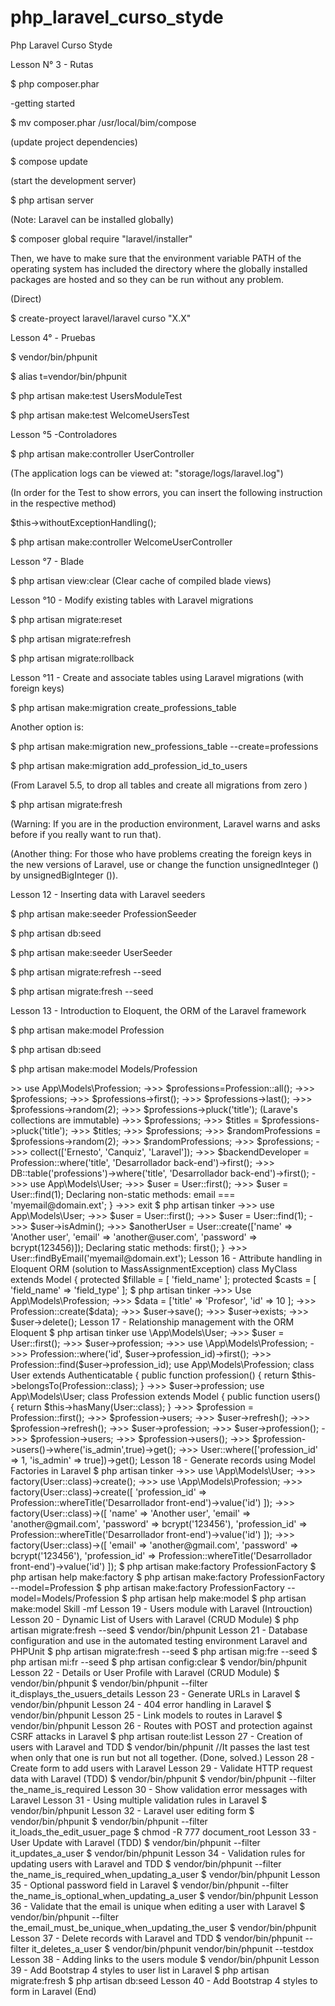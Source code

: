 # php_laravel_curso_styde
Php Laravel Curso Styde

Lesson N° 3 - Rutas

$ php composer.phar

-getting started

$ mv composer.phar /usr/local/bim/compose

(update project dependencies)

$ compose update 

(start the development server)

$ php artisan server 

(Note: Laravel can be installed globally)

$ composer global require "laravel/installer"

Then, we have to make sure that the environment variable PATH of the operating system has included the directory where the globally installed packages are hosted and so they can be run without any problem.

(Direct)

$ create-proyect laravel/laravel curso "X.X"

Lesson 4° - Pruebas

$ vendor/bin/phpunit

$ alias t=vendor/bin/phpunit

$ php artisan make:test UsersModuleTest

$ php artisan make:test WelcomeUsersTest

Lesson °5 -Controladores

$ php artisan make:controller UserController

(The application logs can be viewed at: "storage/logs/laravel.log")

(In order for the Test to show errors, you can insert the following instruction in the respective method)

$this->withoutExceptionHandling();

$ php artisan make:controller WelcomeUserController

Lesson °7 - Blade

$ php artisan view:clear (Clear cache of compiled blade views)

Lesson °10 - Modify existing tables with Laravel migrations

$ php artisan migrate:reset

$ php artisan migrate:refresh

$ php artisan migrate:rollback

Lesson °11 - Create and associate tables using Laravel migrations (with foreign keys)

$ php artisan make:migration create_professions_table

Another option is:

$ php artisan make:migration new_professions_table --create=professions

$ php artisan make:migration add_profession_id_to_users

(From Laravel 5.5, to drop all tables and create all migrations from zero )

$ php artisan migrate:fresh 

(Warning: If you are in the production environment, Laravel warns and asks before if you really want to run that).

(Another thing: For those who have problems creating the foreign keys in the new versions of Laravel, use or change the function unsignedInteger () by unsignedBigInteger ()).

Lesson 12 - Inserting data with Laravel seeders

$ php artisan make:seeder ProfessionSeeder

$ php artisan db:seed

$ php artisan make:seeder UserSeeder

$ php artisan migrate:refresh --seed

$ php artisan migrate:fresh --seed

Lesson 13 - Introduction to Eloquent, the ORM of the Laravel framework

$ php artisan make:model Profession

$ php artisan db:seed

$ php artisan make:model Models/Profession

<?php

namespace App\Models;

use Illuminate\Database\Eloquent\Model;

class Profession extends Model
{

    //protected $table = 'my_professions';

    //public $timestamps = false;

}

Lesson 14 - Introduction to Eloquent, the ORM of the Laravel framework

Lesson 15 - Using Eloquent ORM interactively with Tinker

$ php artisan tinker

If tinker is giving you error regarding a class call, you can try with:

$ composer dump-autoload

->>> use App\Models\Profession;

->>> $professions=Profession::all();

->>> $professions;

->>> $professions->first();

->>> $professions->last();

->>> $professions->random(2);

->>> $professions->pluck('title');

(Larave's collections are immutable)

->>> $professions;

->>> $titles = $professions->pluck('title');

->>> $titles;

->>> $professions;

->>> $randomProfessions = $professions->random(2);

->>> $randomProfessions;

->>> $professions;

->>> collect(['Ernesto', 'Canquiz', 'Laravel']);

->>> $backendDeveloper = Profession::where('title', 'Desarrollador back-end')->first();

->>> DB::table('professions')->where('title', 'Desarrollador back-end')->first();

->>> use App\Models\User;

->>> $user = User::first();

->>> $user = User::find(1);

Declaring non-static methods:

<?php

class User extends Authenticatable

{

    public function isAdmin()
    {
        return $this->email === 'myemail@domain.ext';
    }

->>> exit

$ php artisan tinker

->>> use App\Models\User;

->>> $user = User::first();

->>> $user = User::find(1);

->>> $user->isAdmin();

->>> $anotherUser = User::create(['name' => 'Another user', 'email' => 'another@user.com', 'password' => bcrypt(123456)]);

Declaring static methods:

<?php

class User extends Authenticatable

{

    public static function findByEmail($email)
    {
        return static::where(compact('email'))->first();
    }

->>> User::findByEmail('myemail@domain.ext');

Lesson 16 - Attribute handling in Eloquent ORM (solution to MassAssignmentException)

class MyClass extends Model {

    protected $fillable = [

        'field_name'

    ];

    protected $casts = [

       'field_name' => 'field_type'

    ];

$ php artisan tinker

->>> Use App\Models\Profession;

->>> $data = ['title' => 'Profesor', 'id' => 10 ];

->>> Profession::create($data);

->>> $user->save();

->>> $user->exists;

->>> $user->delete();

Lesson 17 - Relationship management with the ORM Eloquent

$ php artisan tinker

use \App\Models\User;

->>> $user = User::first();

->>> $user->profession;

->>> use \App\Models\Profession;

->>> Profession::where('id', $user->profession_id)->first();

->>> Profession::find($user->profession_id);

use App\Models\Profession;

class User extends Authenticatable

{

    public function profession()

    {

       return $this->belongsTo(Profession::class);

    }

->>> $user->profession;

use App\Models\User;

class Profession extends Model

{

    public function users()
    {
       return $this->hasMany(User::class);
    }

->>> $profession = Profession::first();

->>> $profession->users;

->>> $user->refresh();

->>> $profession->refresh();

->>> $user->profession;

->>> $user->profession();

->>> $profession->users;

->>> $profession->users();

->>> $profession->users()->where('is_admin',true)->get();

->>> User::where(['profession_id' => 1, 'is_admin' => true])->get();

Lesson 18 - Generate records using Model Factories in Laravel

$ php artisan tinker

->>> use \App\Models\User;

->>> factory(User::class)->create();

->>> use \App\Models\Profession;

->>> factory(User::class)->create([

    'profession_id' => Profession::whereTitle('Desarrollador front-end')->value('id')

]);

->>> factory(User::class)->([

       'name' => 'Another user',

       'email' => 'another@gmail.com',

       'password' => bcrypt('123456'),

       'profession_id' => Profession::whereTitle('Desarrollador front-end')->value('id')

]);

->>> factory(User::class)->([

       'email' => 'another@gmail.com',

       'password' => bcrypt('123456'),

       'profession_id' => Profession::whereTitle('Desarrollador front-end')->value('id')

]);

$ php artisan make:factory ProfessionFactory

$ php artisan help make:factory

$ php artisan make:factory ProfessionFactory --model=Profession

$ php artisan make:factory ProfessionFactory --model=Models/Profession

$ php artisan help make:model

$ php artisan make:model Skill -mf

Lesson 19 - Users module with Laravel (Introuction)

Lesson 20 - Dynamic List of Users with Laravel (CRUD Module)

$ php artisan migrate:fresh --seed

$ vendor/bin/phpunit

Lesson 21 - Database configuration and use in the automated testing environment Laravel and PHPUnit

$ php artisan migrate:fresh --seed

$ php artisan mig:fre --seed

$ php artisan mi:fr --seed

$ php artisan config:clear

$ vendor/bin/phpunit

Lesson 22 - Details or User Profile with Laravel (CRUD Module)

$ vendor/bin/phpunit

$ vendor/bin/phpunit --filter it_displays_the_usuers_details

Lesson 23 - Generate URLs in Laravel

$ vendor/bin/phpunit

Lesson 24 - 404 error handling in Laravel

$ vendor/bin/phpunit

Lesson 25 - Link models to routes in Laravel

$ vendor/bin/phpunit

Lesson 26 - Routes with POST and protection against CSRF attacks in Laravel

$ php artisan route:list

Lesson 27 - Creation of users with Laravel and TDD

$ vendor/bin/phpunit

//It passes the last test when only that one is run but not all together. (Done, solved.)

Lesson 28 - Create form to add users with Laravel

Lesson 29 - Validate HTTP request data with Laravel (TDD)

$ vendor/bin/phpunit

$ vendor/bin/phpunit --filter the_name_is_required

Lesson 30 - Show validation error messages with Laravel

Lesson 31 - Using multiple validation rules in Laravel

$ vendor/bin/phpunit

Lesson 32 - Laravel user editing form

$ vendor/bin/phpunit

$ vendor/bin/phpunit --filter it_loads_the_edit_usuer_page

$ chmod -R 777 document_root

Lesson 33 - User Update with Laravel (TDD)

$ vendor/bin/phpunit --filter it_updates_a_user

$ vendor/bin/phpunit

Lesson 34 - Validation rules for updating users with Laravel and TDD 

$ vendor/bin/phpunit --filter the_name_is_required_when_updating_a_user

$ vendor/bin/phpunit

Lesson 35 - Optional password field in Laravel

$ vendor/bin/phpunit --filter the_name_is_optional_when_updating_a_user

$ vendor/bin/phpunit

Lesson 36 - Validate that the email is unique when editing a user with Laravel

$ vendor/bin/phpunit --filter the_email_must_be_unique_when_updating_the_user

$ vendor/bin/phpunit

Lesson 37 - Delete records with Laravel and TDD

$ vendor/bin/phpunit --filter it_deletes_a_user

$ vendor/bin/phpunit

vendor/bin/phpunit --testdox

Lesson 38 - Adding links to the users module

$ vendor/bin/phpunit

Lesson 39 - Add Bootstrap 4 styles to user list in Laravel

$ php artisan migrate:fresh

$ php artisan db:seed

Lesson 40 - Add Bootstrap 4 styles to form in Laravel

(End)











